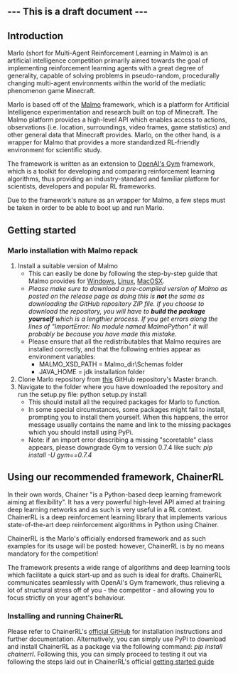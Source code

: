  ## --- This is a draft document ---

## Introduction
Marlo (short for Multi-Agent Reinforcement Learning in Malmo) is an artificial intelligence competition primarily aimed towards the goal of implementing reinforcement learning agents with a great degree of generality, capable of solving problems in pseudo-random, procedurally changing multi-agent environments within the world of the mediatic phenomenon game Minecraft.

Marlo is based off of the [Malmo](https://github.com/Microsoft/malmo) framework, which is a platform for Artificial Intelligence experimentation and research built on top of Minecraft. The Malmo platform provides a high-level API which enables access to actions, observations (i.e. location, surroundings, video frames, game statistics) and other general data that Minecraft provides. Marlo, on the other hand, is a wrapper for Malmo that provides a more standardized RL-friendly environment for scientific study.

The framework is written as an extension to [OpenAI's Gym](https://github.com/openai/gym) framework, which is a toolkit for developing and comparing reinforcement learning algorithms, thus providing an industry-standard and familiar platform for scientists, developers and popular RL frameworks.

Due to the framework's nature as an wrapper for Malmo, a few steps must be taken in order to be able to boot up and run Marlo.

## Getting started
### Marlo installation with Malmo repack
1. Install a suitable version of Malmo
    * This can easily be done by following the step-by-step guide that Malmo provides for [Windows](https://github.com/Microsoft/malmo/blob/master/doc/install_windows.md), [Linux](https://github.com/Microsoft/malmo/blob/master/doc/install_linux.md), [MacOSX](https://github.com/Microsoft/malmo/blob/master/doc/install_macosx.md).
    * *Please make sure to download a pre-compiled version of Malmo as posted on the release page as doing this is ***not*** the same as downloading the GitHub repository ZIP file. If you choose to download the repository, you will have to ***build the package yourself*** which is a lengthier process. If you get errors along the lines of "ImportError: No module named MalmoPython" it will probably be because you have made this mistake.*
    * Please ensure that all the redistributables that Malmo requires are installed correctly, and that the following entries appear as environment variables:
        * MALMO_XSD_PATH = Malmo_dir\Schemas folder
        * JAVA_HOME = jdk installation folder
2. Clone Marlo repository from [this](#) GitHub repository's Master branch.
3. Navigate to the folder where you have downloaded the repository and run the setup.py file: python setup.py install
    * This should install all the required packages for Marlo to function.
    * In some special circumstances, some packages might fail to install, prompting you to install them yourself. When this happens, the error message usually contains the name and link to the missing packages which you should install using PyPi.
    * Note: if an import error describing a missing "scoretable" class appears, please downgrade Gym to version 0.7.4 like such: *pip install -U gym==0.7.4*
    
## Using our recommended framework, ChainerRL
In their own words, Chainer "is a Python-based deep learning framework aiming at flexibility". It has a very powerful high-level API aimed at training deep learning networks and as such is very useful in a RL context. ChainerRL is a deep reinforcement learning library that implements various state-of-the-art deep reinforcement algorithms in Python using Chainer.

ChainerRL is the Marlo's officially endorsed framework and as such examples for its usage will be posted: however, ChainerRL is by no means mandatory for the competition!

The framework presents a wide range of algorithms and deep learning tools which facilitate a quick start-up and as such is ideal for drafts. ChainerRL communicates seamlessly with OpenAI's Gym framework, thus relieving a lot of structural stress off of you - the competitor - and allowing you to focus strictly on your agent's behaviour.

### Installing and running ChainerRL
Please refer to ChainerRL's [official GitHub](https://github.com/chainer/chainerrl) for installation instructions and further documentation. Alternatively, you can simply use PyPi to download and install ChainerRL as a package via the following command: *pip install chainerrl*. Following this, you can simply proceed to testing it out via following the steps laid out in ChainerRL's official [getting started guide](https://github.com/chainer/chainerrl/blob/master/examples/quickstart/quickstart.ipynb)
      
